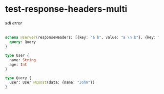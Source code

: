 # test-response-headers-multi

###### sdl error

```graphql @server
schema @server(responseHeaders: [{key: "a b", value: "a \n b"}, {key: "a c", value: "a \n b"}]) {
  query: Query
}

type User {
  name: String
  age: Int
}

type Query {
  user: User @const(data: {name: "John"})
}
```

